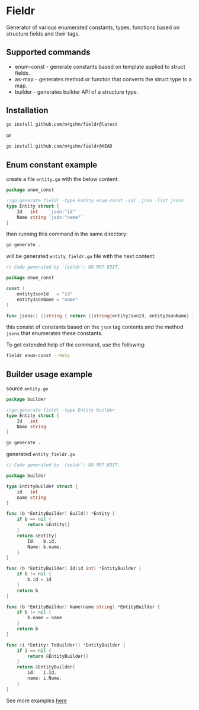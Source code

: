 # Fieldr

Generator of various enumerated constants, types, functions based on structure fields and their tags.

## Supported commands

* enum-const - generate constants based on template applied to struct fields.
* as-map - generates method or functon that converts the struct type to a map.
* builder - generates builder API of a structure type.

## Installation

```bash
go install github.com/m4gshm/fieldr@latest
```
or
```bash
go install github.com/m4gshm/fieldr@HEAD
```
## Enum constant example

create a file `entity.go` with the below content:

```go
package enum_const

//go:generate fieldr -type Entity enum-const -val .json -list jsons
type Entity struct {
    Id   int    `json:"id"`
    Name string `json:"name"`
}
```

then running this command in the same directory:

```bash script
go generate .
```

will be generated `entity_fieldr.go` file with the next content:

```go
// Code generated by 'fieldr'; DO NOT EDIT.

package enum_const

const (
    entityJsonId   = "id"
    entityJsonName = "name"
)

func jsons() []string { return []string{entityJsonId, entityJsonName} }
```

this consist of constants based on the `json` tag contents and the method `jsons` that enumerates these constants.

To get extended help of the command, use the following:

```bash
fieldr enum-const --help
```

## Builder usage example

source `entity.go`
```go
package builder

//go:generate fieldr -type Entity builder
type Entity struct {
    Id   int
    Name string
}
```

```bash script
go generate .
```

generated `entity_fieldr.go`
```go
// Code generated by 'fieldr'; DO NOT EDIT.

package builder

type EntityBuilder struct {
	id   int
	name string
}

func (b *EntityBuilder) Build() *Entity {
	if b == nil {
		return &Entity{}
	}
	return &Entity{
		Id:   b.id,
		Name: b.name,
	}
}

func (b *EntityBuilder) Id(id int) *EntityBuilder {
	if b != nil {
		b.id = id
	}
	return b
}

func (b *EntityBuilder) Name(name string) *EntityBuilder {
	if b != nil {
		b.name = name
	}
	return b
}

func (i *Entity) ToBuilder() *EntityBuilder {
	if i == nil {
		return &EntityBuilder{}
	}
	return &EntityBuilder{
		id:   i.Id,
		name: i.Name,
	}
}
```


 See more examples [here](./examples/)